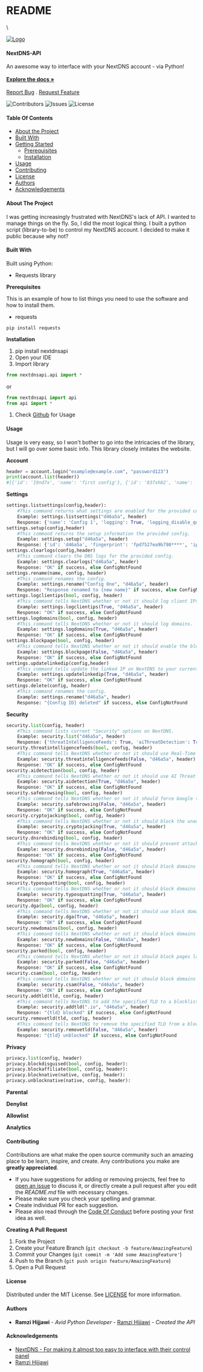 # README

\


[![Logo](https://nextdns.io/favicon.ico)](https://github.com/rhijjawi/NextDNS-API)

#### NextDNS-API

An awesome way to interface with your NextDNS account - via Python!\
\
[**Explore the docs »**](https://github.com/rhijjawi/NextDNS-API)\
\
[Report Bug](https://github.com/rhijjawi/NextDNS-API/issues) . [Request Feature](https://github.com/rhijjawi/NextDNS-API/issues)

![Contributors](https://img.shields.io/github/contributors/rhijjawi/NextDNS-API?color=dark-green) ![Issues](https://img.shields.io/github/issues/rhijjawi/NextDNS-API) ![License](https://img.shields.io/github/license/rhijjawi/NextDNS-API)

#### Table Of Contents

* [About the Project](./#about-the-project)
* [Built With](./#built-with)
* [Getting Started](./#getting-started)
  * [Prerequisites](./#prerequisites)
  * [Installation](./#installation)
* [Usage](./#usage)
* [Contributing](./#contributing)
* [License](./#license)
* [Authors](./#authors)
* [Acknowledgements](./#acknowledgements)

#### About The Project

I was getting increasingly frustrated with NextDNS's lack of API. I wanted to manage things on the fly. So, I did the most logical thing. I built a python script (library-to-be) to control my NextDNS account. I decided to make it public because why not?

#### Built With

Built using Python:

* Requests library

**Prerequisites**

This is an example of how to list things you need to use the software and how to install them.

* requests

```
pip install requests
```

**Installation**

1. pip install nextdnsapi
2. Open your IDE
3. Import library

```py
from nextdnsapi.api import *
```

or

```py
from nextdnsapi import api
from api import *
```

1. Check [Github](https://github.com/rhijjawi/NextDNS-API) for Usage

#### Usage

Usage is very easy, so I won't bother to go into the intricacies of the library, but I will go over some basic info. This library closely imitates the website.

**Account**

```python
header = account.login("example@example.com", "password123")
print(account.list(header))
#[{'id': '19nd7x', 'name': 'first config'}, {'id': '837xh82', 'name': 'other one'}]
```

**Settings**

```python
settings.listsettings(config,header):
    #This command returns what settings are enabled for the provided config.
    Example: settings.listsettings("d46a5a", header)
    Response: {'name': 'Config 1', 'logging': True, 'logging_disable_query': False, 'logging_disable_client': False, 'logging_retention': 164200, 'logging_location': 'ch', 'blockPage': True, 'ecs': True, 'cacheBoost': True, 'cnameFlattening': True, 'handshake': True, 'rewrites': []}
settings.setup(config,header)
    #This command returns the setup information the provided config.
    Example: settings.setup("d46a5a", header)
    Response: {'id': 'd46a5a', 'fingerprint': 'fpd7527ea9b798****', 'ipv4': [], 'ipv6': ['2a07:****::**:6a5a', '2a07:****::**:6a5a'], 'linkedIpDNSServers': ['45.90.**.105', '45.90.**.105'], 'ddnsHostname': '****.ddns.net', 'linkedIpUpdateToken': 'd1aa9fe86e9c****', 'linkedIp': '41.210.***.69', 'dnsStamp': 'sdns://AgE*********CjQ1LjkwLjI4LjAADmRucy5uZXh0ZG5zLmlvBy9kNDZhNWE'}
settings.clearlogs(config,header)
    #This command clears the DNS logs for the provided config.
    Example: settings.clearlogs("d46a5a", header)
    Response: "OK" if success, else ConfigNotFound
settings.rename(name, config, header)
    #This command renames the config.
    Example: settings.rename("Config One", "d46a5a", header)
    Response: "Response renamed to {new name}" if success, else ConfigNotFound
settings.logclientips(bool, config, header)
    #This command tells NextDNS whether or not it should log client IPs.
    Example: settings.logclientips(True, "d46a5a", header)
    Response: "OK" if success, else ConfigNotFound
settings.logdomains(bool, config, header)
    #This command tells NextDNS whether or not it should log domains.
    Example: settings.logdomains(True, "d46a5a", header)
    Response: "OK" if success, else ConfigNotFound
settings.blockpage(bool, config, header)
    #This command tells NextDNS whether or not it should enable the block page.
    Example: settings.blockpage(False, "d46a5a", header)
    Response: "OK" if success, else ConfigNotFound
settings.updatelinkedip(config,header)
    #This command tells update the linked IP on NextDNS to your current IP.
    Example: settings.updatelinkedip(True, "d46a5a", header)
    Response: "OK" if success, else ConfigNotFound
settings.delete(config, header)
    #This command renames the config.
    Example: settings.rename("d46a5a", header)
    Response: "{Config ID} deleted" if success, else ConfigNotFound
```

**Security**

```python
security.list(config, header)
    #This command lists current "Security" options on NextDNS.
    Example: security.list("d46a5a", header)
    Response: {'threatIntelligenceFeeds': True, 'aiThreatDetection': True, 'googleSafeBrowsing': False, 'cryptojacking': True, 'dnsRebinding': False, 'homograph': True, 'typosquatting': True, 'dga': True, 'nrd': False, 'parked': False, 'csam': True, 'blocked_tlds': []}
security.threatintelligencefeeds(bool, config, header)
    #This command tells NextDNS whether or not it should use Real-Time Threat Intelligence Feeds.
    Example: security.threatintelligencefeeds(False, "d46a5a", header)
    Response: "OK" if success, else ConfigNotFound
security.aidetection(bool, config, header)
    #This command tells NextDNS whether or not it should use AI Threat Detection.
    Example: security.aidetection(True, "d46a5a", header)
    Response: "OK" if success, else ConfigNotFound
security.safebrowsing(bool, config, header)
    #This command tells NextDNS whether or not it should force Google to display SafeSearch results only.
    Example: security.safebrowsing(False, "d46a5a", header)
    Response: "OK" if success, else ConfigNotFound
security.cryptojacking(bool, config, header)
    #This command tells NextDNS whether or not it should block the unauthorized use of your device to mine cryptocurrency..
    Example: security.cryptojacking(True, "d46a5a", header)
    Response: "OK" if success, else ConfigNotFound
security.dnsrebinding(bool, config, header)
    #This command tells NextDNS whether or not it should prevent attackers from taking control of your local devices through the Internet by automatically blocking DNS responses containing private IP addresses.
    Example: security.dnsrebinding(False, "d46a5a", header)
    Response: "OK" if success, else ConfigNotFound
security.homograph(bool, config, header)
    #This command tells NextDNS whether or not it should block domains that impersonate other domains by abusing IDN registration. (Ex: replacing the Latin letter "e" with the Cyrillic letter "е".)
    Example: security.homograph(True, "d46a5a", header)
    Response: "OK" if success, else ConfigNotFound
security.typosquatting(bool, config, header)
    #This command tells NextDNS whether or not it should block domains that target users who incorrectly type a website address.
    Example: security.typosquatting(True, "d46a5a", header)
    Response: "OK" if success, else ConfigNotFound
security.dga(bool, config, header)
    #This command tells NextDNS whether or not it should use block domains generated by algorithms for rendezvous points for malware.
    Example: security.dga(True, "d46a5a", header)
    Response: "OK" if success, else ConfigNotFound
security.newdomains(bool, config, header)
    #This command tells NextDNS whether or not it should block domains registered less than 30 days ago. 
    Example: security.newdomains(False, "d46a5a", header)
    Response: "OK" if success, else ConfigNotFound
security.parked(bool, config, header)
    #This command tells NextDNS whether or not it should block pages laden with ads and devoid of any value.
    Example: security.parked(False, "d46a5a", header)
    Response: "OK" if success, else ConfigNotFound
security.csam(bool, config, header)
    #This command tells NextDNS whether or not it should block domains hosting child sexual abuse material.
    Example: security.csam(False, "d46a5a", header)
    Response: "OK" if success, else ConfigNotFound
security.addtld(tld, config, header)
    #This command tells NextDNS to add the specified TLD to a blocklist.
    Example: security.addtld(".io", "d46a5a", header)
    Response: "{tld} blocked" if success, else ConfigNotFound
security.removetld(tld, config, header)
    #This command tells NextDNS to remove the specified TLD from a blocklist.
    Example: security.removetld(False, "d46a5a", header)
    Response: "{tld} unblocked" if success, else ConfigNotFound
```

**Privacy**

```python
privacy.list(config, header)
privacy.blockdisguised(bool, config, header):
privacy.blockaffiliate(bool, config, header):
privacy.blocknative(native, config, header):
privacy.unblocknative(native, config, header):
```

**Parental**

**Denylist**

**Allowlist**

**Analytics**

#### Contributing

Contributions are what make the open source community such an amazing place to be learn, inspire, and create. Any contributions you make are **greatly appreciated**.

* If you have suggestions for adding or removing projects, feel free to [open an issue](https://github.com/rhijjawi/NextDNS-API/issues/new) to discuss it, or directly create a pull request after you edit the _README.md_ file with necessary changes.
* Please make sure you check your spelling and grammar.
* Create individual PR for each suggestion.
* Please also read through the [Code Of Conduct](CODE\_OF\_CONDUCT.md) before posting your first idea as well.

**Creating A Pull Request**

1. Fork the Project
2. Create your Feature Branch (`git checkout -b feature/AmazingFeature`)
3. Commit your Changes (`git commit -m 'Add some AmazingFeature'`)
4. Push to the Branch (`git push origin feature/AmazingFeature`)
5. Open a Pull Request

#### License

Distributed under the MIT License. See [LICENSE](LICENSE.md) for more information.

#### Authors

* **Ramzi Hijjawi** - _Avid Python Developer_ - [Ramzi Hijjawi](https://github.com/rhijjawi/) - _Created the API_

#### Acknowledgements

* [NextDNS - For making it almost too easy to interface with their control panel](https://www.nextdns.io)
* [Ramzi Hijjawi](https://github.com/rhijjawi)
